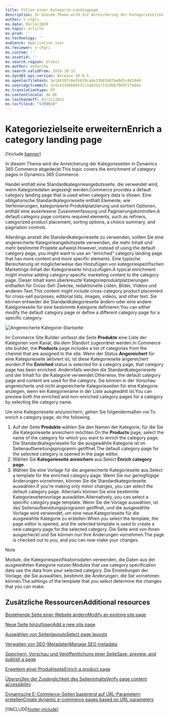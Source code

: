 ```yaml
---
title: Füllen einer Kategorie-Landingpage
description: In diesem Thema wird die Anreicherung der Kategorieseiten in Dynamics 365 Commerce abgedeckt.
author: v-chgri
ms.date: 04/14/2020
ms.topic: article
ms.prod: ''
ms.technology: ''
audience: Application user
ms.reviewer: v-chgri
ms.custom: ''
ms.assetid: ''
ms.search.region: Global
ms.author: asharchw
ms.search.validFrom: 2019-10-31
ms.dyn365.ops.version: Release 10.0.5
ms.openlocfilehash: 5e18439fc0e91619cade33b83b87be0d5c4d1040
ms.sourcegitcommit: 3cdc42346bb653c13ab33a7142dbb7969f1f6dda
ms.translationtype: HT
ms.contentlocale: de-DE
ms.lasthandoff: 03/31/2021
ms.locfileid: "5799010"
---
```

# <a name="enrich-a-category-landing-page"></a><span data-ttu-id="d0c10-103">Kategoriezielseite erweitern</span><span class="sxs-lookup"><span data-stu-id="d0c10-103">Enrich a category landing page</span></span>

[!include [banner](includes/banner.md)]

<span data-ttu-id="d0c10-104">In diesem Thema wird die Anreicherung der Kategorieseiten in Dynamics 365 Commerce abgedeckt.</span><span class="sxs-lookup"><span data-stu-id="d0c10-104">This topic covers the enrichment of category pages in Dynamics 365 Commerce.</span></span>

<span data-ttu-id="d0c10-105">Handel enthält eine Standardkategorieangebotsseite, die verwendet wird, wenn Kategoriedaten angezeigt werden.</span><span class="sxs-lookup"><span data-stu-id="d0c10-105">Commerce provides a default category landing page that is used when category data is shown.</span></span> <span data-ttu-id="d0c10-106">Eine obligatorische Standardkategorieseite enthält Elemente, wie Verfeinerungen, kategorisierte Produktplatzierung und sortiert Optionen, enthält eine auserlesene Zusammenfassung und Paginierungskontrollen.</span><span class="sxs-lookup"><span data-stu-id="d0c10-106">A default category page contains required elements, such as refiners, categorized product placement, sorting options, a choice summary, and pagination controls.</span></span> 

<span data-ttu-id="d0c10-107">Allerdings anstatt die Standardkategorieseite zu verwenden, sollten Sie eine angereicherte Kategorieangebotsseite verwenden, die mehr Inhalt und mehr bestimmte Projekte aufweist.</span><span class="sxs-lookup"><span data-stu-id="d0c10-107">However, instead of using the default category page, you might want to use an "enriched" category landing page that has more content and more specific elements.</span></span> <span data-ttu-id="d0c10-108">Eine typische Bereicherung ist möglicherweise das Hinzufügen von kategoriespezifischen Marketings-Inhalt der Kategorieseite hinzuzufügen.</span><span class="sxs-lookup"><span data-stu-id="d0c10-108">A typical enrichment might involve adding category-specific marketing content to the category page.</span></span> <span data-ttu-id="d0c10-109">Dieser Inhalt kann überkreuzte Kategorieproduktplatzierungen enthalten für Cross-Sell-Zwecke, redaktionelle Listen, Bilder, Videos und anderen Text.</span><span class="sxs-lookup"><span data-stu-id="d0c10-109">This content might include cross-category product placement for cross-sell purposes, editorial lists, images, videos, and other text.</span></span> <span data-ttu-id="d0c10-110">Sie können entweder die Standardkategorieseite ändern oder eine andere Kategorieseite für eine bestimmte Kategorie definieren.</span><span class="sxs-lookup"><span data-stu-id="d0c10-110">You can either modify the default category page or define a different category page for a specific category.</span></span>

![Angereicherte Kategorie-Startseite](./media/CategoryLandingPages.png)

<span data-ttu-id="d0c10-112">Im Commerce Site Builder umfasst die Seite **Produkte** eine Liste der Kategorien vom Kanal, die dem Standort zugeordnet werden.</span><span class="sxs-lookup"><span data-stu-id="d0c10-112">In Commerce site builder, the **Products** page includes a list of categories from the channel that are assigned to the site.</span></span> <span data-ttu-id="d0c10-113">Wenn der Status **Angereichert** für eine Kategorieseite aktiviert ist, ist diese Kategorieseite angereichert worden.</span><span class="sxs-lookup"><span data-stu-id="d0c10-113">If the **Enriched** status is selected for a category page, that category page has been enriched.</span></span> <span data-ttu-id="d0c10-114">Andernfalls werden die Standardkategorieseite und der Inhalt für die Kategorie verwendet.</span><span class="sxs-lookup"><span data-stu-id="d0c10-114">Otherwise, the default category page and content are used for the category.</span></span> <span data-ttu-id="d0c10-115">Sie können in der Vorschau angereicherte und nicht angereicherte Kategorieseiten für eine Kategorie anzeigen, wenn ein Kategoriename in der Liste ausgewählt ist.</span><span class="sxs-lookup"><span data-stu-id="d0c10-115">You can preview both the enriched and non-enriched category pages for a category by selecting the category name.</span></span>

<span data-ttu-id="d0c10-116">Um eine Kategorieseite anzureichern, gehen Sie folgendermaßen vor.</span><span class="sxs-lookup"><span data-stu-id="d0c10-116">To enrich a category page, do the following.</span></span>

1. <span data-ttu-id="d0c10-117">Auf der Seite **Produkte** wählen Sie den Namen der Kategorie, für die Sie die Kategorieseite anreichern möchten.</span><span class="sxs-lookup"><span data-stu-id="d0c10-117">On the **Products** page, select the name of the category for which you want to enrich the category page.</span></span> <span data-ttu-id="d0c10-118">Die Standardkategorieseite für die ausgewählte Kategorie ist im Seitenaufbereitungsprogramm geöffnet.</span><span class="sxs-lookup"><span data-stu-id="d0c10-118">The default category page for the selected category is opened in the page editor.</span></span>
2. <span data-ttu-id="d0c10-119">Wählen Sie **Kategorieseite anreichern** aus.</span><span class="sxs-lookup"><span data-stu-id="d0c10-119">Select **Enrich category page**.</span></span>
3. <span data-ttu-id="d0c10-120">Wählen Sie eine Vorlage für die angereicherte Kategorieseite aus.</span><span class="sxs-lookup"><span data-stu-id="d0c10-120">Select a template for the enriched category page.</span></span> <span data-ttu-id="d0c10-121">Wenn Sie nur geringfügige Änderungen vornehmen, können Sie die Standardkategorieseite auswählen.</span><span class="sxs-lookup"><span data-stu-id="d0c10-121">If you're making only minor changes, you can select the default category page.</span></span> <span data-ttu-id="d0c10-122">Alternativ können Sie eine bestimmte Kategorieseitenvorlage auswählen.</span><span class="sxs-lookup"><span data-stu-id="d0c10-122">Alternatively, you can select a specific category page template.</span></span> <span data-ttu-id="d0c10-123">Wenn Sie die Vorlage auswählen, ist das Seitenaufbereitungsprogramm geöffnet, und die ausgewählte Vorlage wird verwendet, um eine neue Kategorieseite für die ausgewählte Kategorie zu erstellen.</span><span class="sxs-lookup"><span data-stu-id="d0c10-123">When you select the template, the page editor is opened, and the selected template is used to create a new category page for the selected category.</span></span> <span data-ttu-id="d0c10-124">Die Seite wird von Ihnen ausgecheckt und Sie können nun Ihre Änderungen vornehmen.</span><span class="sxs-lookup"><span data-stu-id="d0c10-124">The page is checked out to you, and you can now make your changes.</span></span>

> [!NOTE]
> <span data-ttu-id="d0c10-125">Module, die Kategoriespezifikationsdaten verwenden, die Daten aus der ausgewählten Kategorie nutzen.</span><span class="sxs-lookup"><span data-stu-id="d0c10-125">Modules that use category specification data use the data from your selected category.</span></span> <span data-ttu-id="d0c10-126">Die Einstellungen der Vorlage, die Sie auswählen, bestimmt die Änderungen, die Sie vornehmen können.</span><span class="sxs-lookup"><span data-stu-id="d0c10-126">The settings of the template that you select determine the changes that you can make.</span></span>

## <a name="additional-resources"></a><span data-ttu-id="d0c10-127">Zusätzliche Ressourcen</span><span class="sxs-lookup"><span data-stu-id="d0c10-127">Additional resources</span></span>

[<span data-ttu-id="d0c10-128">Bestehende Seite einer Website ändern</span><span class="sxs-lookup"><span data-stu-id="d0c10-128">Modify an existing site page</span></span>](modify-existing-page.md)

[<span data-ttu-id="d0c10-129">Neue Seite hinzufügen</span><span class="sxs-lookup"><span data-stu-id="d0c10-129">Add a new site page</span></span>](add-new-page.md)

[<span data-ttu-id="d0c10-130">Auswählen von Seitenlayouts</span><span class="sxs-lookup"><span data-stu-id="d0c10-130">Select page layouts</span></span>](select-page-layouts.md)

[<span data-ttu-id="d0c10-131">Verwalten von SEO-Metadaten</span><span class="sxs-lookup"><span data-stu-id="d0c10-131">Manage SEO metadata</span></span>](manage-seo-metadata.md)

[<span data-ttu-id="d0c10-132">Speichern, Vorschau und Veröffentlichung einer Seite</span><span class="sxs-lookup"><span data-stu-id="d0c10-132">Save, preview, and publish a page</span></span>](save-preview-publish-page.md)

[<span data-ttu-id="d0c10-133">Erweitern einer Produktseite</span><span class="sxs-lookup"><span data-stu-id="d0c10-133">Enrich a product page</span></span>](enrich-product-page.md)

[<span data-ttu-id="d0c10-134">Überprüfen der Zugänglichkeit des Seiteninhalts</span><span class="sxs-lookup"><span data-stu-id="d0c10-134">Verify page content accessibility</span></span>](verify-accessibility.md)

[<span data-ttu-id="d0c10-135">Dynamische E-Commerce-Seiten basierend auf URL-Parametern erstellen</span><span class="sxs-lookup"><span data-stu-id="d0c10-135">Create dynamic e-commerce pages based on URL parameters</span></span>](create-dynamic-pages.md)


[!INCLUDE[footer-include](../includes/footer-banner.md)]

